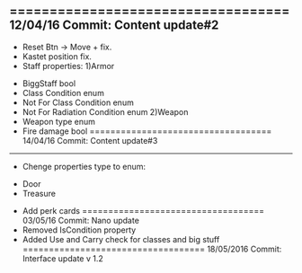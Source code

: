 ﻿===================================
12/04/16 Commit: Content update#2
-----------------------------------
- Reset Btn -> Move + fix.
- Kastet position fix.
- Staff properties:
1)Armor
* BiggStaff bool
* Class Condition enum
* Not For Class Condition enum
* Not For Radiation Condition enum
2)Weapon
* Weapon type enum
* Fire damage bool
===================================
14/04/16 Commit: Content update#3
-----------------------------------
- Chenge properties type to enum:
* Door
* Treasure
- Add perk cards
===================================
03/05/16 Commit: Nano update
- Removed IsCondition property
- Added Use and Carry check for classes and big stuff
===================================
18/05/2016 Commit: Interface update v 1.2
